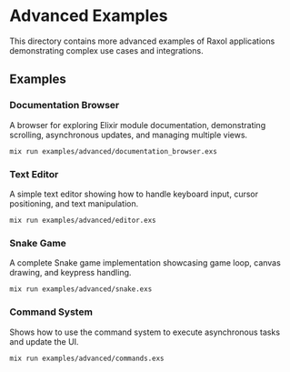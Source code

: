 # Advanced Examples

This directory contains more advanced examples of Raxol applications demonstrating complex use cases and integrations.

## Examples

### Documentation Browser
A browser for exploring Elixir module documentation, demonstrating scrolling, asynchronous updates, and managing multiple views.
```
mix run examples/advanced/documentation_browser.exs
```

### Text Editor
A simple text editor showing how to handle keyboard input, cursor positioning, and text manipulation.
```
mix run examples/advanced/editor.exs
```

### Snake Game
A complete Snake game implementation showcasing game loop, canvas drawing, and keypress handling.
```
mix run examples/advanced/snake.exs
```

### Command System
Shows how to use the command system to execute asynchronous tasks and update the UI.
```
mix run examples/advanced/commands.exs
``` 